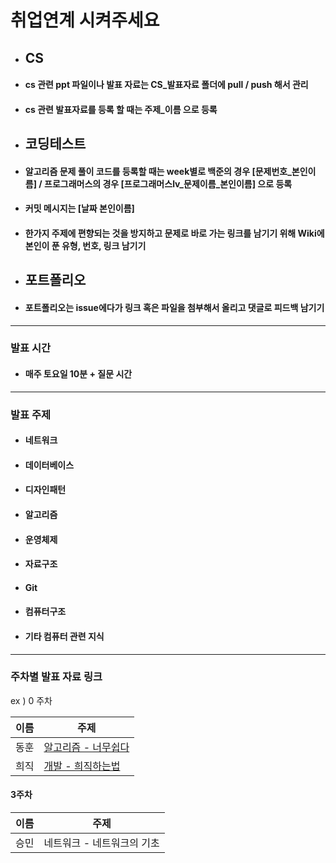 # 취업연계 시켜주세요

-   ## CS

-   #### cs 관련 ppt 파일이나 발표 자료는 CS_발표자료 폴더에 pull / push 해서 관리

-   #### cs 관련 발표자료를 등록 할 때는 주제_이름 으로 등록

-   ## 코딩테스트

-   #### 알고리즘 문제 풀이 코드를 등록할 때는 week별로 백준의 경우 [문제번호_본인이름] / 프로그래머스의 경우 [프로그래머스lv_문제이름_본인이름] 으로 등록

-   #### 커밋 메시지는 [날짜 본인이름]

-   #### 한가지 주제에 편향되는 것을 방지하고 문제로 바로 가는 링크를 남기기 위해 Wiki에 본인이 푼 유형, 번호, 링크 남기기

-   ## 포트폴리오

-   #### 포트폴리오는 issue에다가 링크 혹은 파일을 첨부해서 올리고 댓글로 피드백 남기기

---

### 발표 시간

-   #### 매주 토요일 10분 + 질문 시간

---

### 발표 주제

-  #### 네트워크
-  #### 데이터베이스
-  #### 디자인패턴
-  #### 알고리즘
-  #### 운영체제
-  #### 자료구조
-  #### Git
-  #### 컴퓨터구조
-  #### 기타 컴퓨터 관련 지식

---

### 주차별 발표 자료 링크

ex ) 0 주차

| 이름 | 주제  |
| ------ | ------------------------------------------------------------------------------------------------------------------------------------------------------------------ |
| 동훈  | [알고리즘 - 너무쉽다](https://github.com/Seungmin-develop/Algorithm_Study) |
| 희직  | [개발 - 희직하는법](https://github.com/Seungmin-develop/Algorithm_Study) |
#### 3주차

| 이름 | 주제  |
--------|-----------------------|
| 승민 | 네트워크 - 네트워크의 기초 |                                                                                                                                                     

